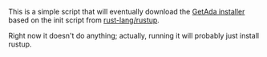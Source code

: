 This is a simple script that will eventually download the [GetAda installer](https://github.com/AJ-Ianozi/getada) based on the init script from [rust-lang/rustup](https://github.com/rust-lang/rustup).

Right now it doesn't do anything; actually, running it will probably just install rustup.
